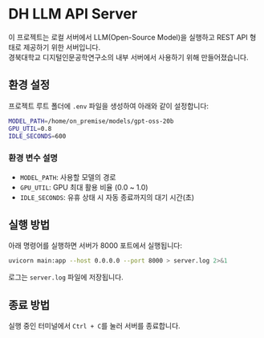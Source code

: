 # DH LLM API Server

이 프로젝트는 로컬 서버에서 LLM(Open-Source Model)을 실행하고 REST API 형태로 제공하기 위한 서버입니다.  
경북대학교 디지털인문공학연구소의 내부 서버에서 사용하기 위해 만들어졌습니다.

## 환경 설정

프로젝트 루트 폴더에 `.env` 파일을 생성하여 아래와 같이 설정합니다:

```bash
MODEL_PATH=/home/on_premise/models/gpt-oss-20b
GPU_UTIL=0.8
IDLE_SECONDS=600
```

### 환경 변수 설명

- `MODEL_PATH`: 사용할 모델의 경로
- `GPU_UTIL`: GPU 최대 활용 비율 (0.0 ~ 1.0)
- `IDLE_SECONDS`: 유휴 상태 시 자동 종료까지의 대기 시간(초)

## 실행 방법

아래 명령어를 실행하면 서버가 8000 포트에서 실행됩니다:

```bash
uvicorn main:app --host 0.0.0.0 --port 8000 > server.log 2>&1
```

로그는 `server.log` 파일에 저장됩니다.

## 종료 방법

실행 중인 터미널에서 `Ctrl + C`를 눌러 서버를 종료합니다.